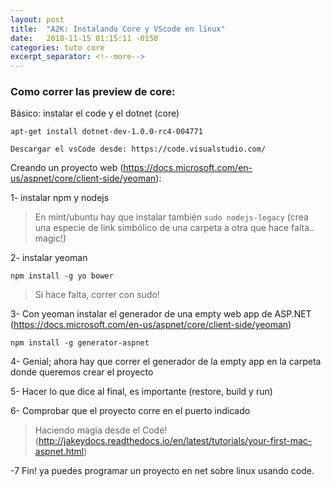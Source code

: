 ```yaml
---
layout: post
title:  "A2K: Instalando Core y VScode en linux"
date:   2018-11-15 01:15:11 -0150
categories: tuto core
excerpt_separator: <!--more-->
---
```


### Como correr las preview de core:
<!--more-->
Básico: instalar el code y el dotnet (core)

    apt-get install dotnet-dev-1.0.0-rc4-004771

    Descargar el vsCode desde: https://code.visualstudio.com/


Creando un proyecto web (https://docs.microsoft.com/en-us/aspnet/core/client-side/yeoman):

1- instalar npm y nodejs

>En mint/ubuntu hay que instalar también `sudo nodejs-legacy` (crea una especie de link simbólico de una carpeta a otra que hace falta.. magic!)

2- instalar yeoman

`npm install -g yo bower`
>Si hace falta, correr con sudo!

3- Con yeoman instalar el generador de una empty web app de ASP.NET (https://docs.microsoft.com/en-us/aspnet/core/client-side/yeoman)

`npm install -g generator-aspnet`

4- Genial; ahora hay que correr el generador de la empty app en la carpeta donde queremos crear el proyecto

5- Hacer lo que dice al final, es importante (restore, build y run)

6- Comprobar que el proyecto corre en el puerto indicado

>Haciendo magia desde el Code! (http://jakeydocs.readthedocs.io/en/latest/tutorials/your-first-mac-aspnet.html)

-7 Fin! ya puedes programar un proyecto en net sobre linux usando code.